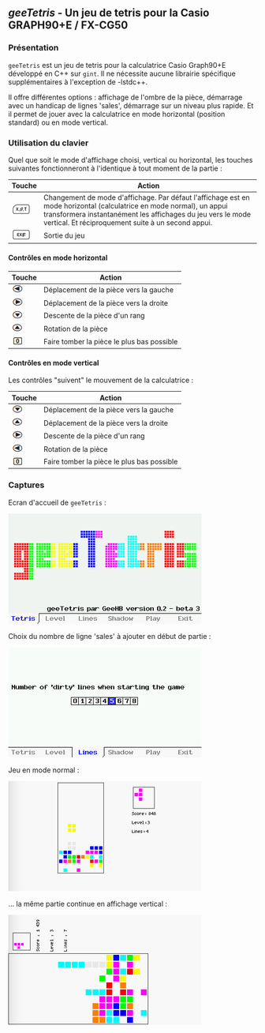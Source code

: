 ## *geeTetris* - Un jeu de tetris pour la Casio GRAPH90+E / FX-CG50

### Présentation

`geeTetris` est un jeu de tetris pour la calculatrice Casio Graph90+E développé en C++ sur `gint`. Il ne nécessite aucune librairie spécifique supplémentaires à l'exception de -lstdc++.

Il offre différentes options : affichage de l'ombre de la pièce, démarrage avec un handicap de lignes 'sales', démarrage sur un niveau plus rapide. Et il permet de jouer avec la calculatrice en mode horizontal (position standard) ou en mode vertical.

### Utilisation du clavier

Quel que soit le mode d'affichage choisi, vertical ou horizontal, les touches suivantes fonctionneront à l'identique à tout moment de la partie :

| Touche | Action |
|--------|--------|
| ![Rotation](assets/key_xot.png) | Changement de mode d'affichage. Par défaut l'affichage est en mode horizontal (calculatrice en mode normal), un appui transformera instantanément les affichages du jeu vers le mode vertical. Et réciproquement suite à un second appui. |
| ![Exit](assets/key_exit.png) | Sortie du jeu |

#### Contrôles en mode horizontal

| Touche | Action |
|--------|--------|
| ![Gauche](assets/key_left.png) | Déplacement de la pièce vers la gauche |
| ![Droite](assets/key_right.png) | Déplacement de la pièce vers la droite |
| ![Bas](assets/key_down.png) | Descente de la pièce d'un rang |
| ![Rotation](assets/key_up.png) | Rotation de la pièce |
| ![Descente](assets/key_0.png) | Faire tomber la pièce le plus bas possible |

#### Contrôles en mode vertical

Les contrôles "suivent" le mouvement de la calculatrice :

| Touche | Action |
|--------|--------|
| ![Gauche](assets/key_down.png) | Déplacement de la pièce vers la gauche |
| ![Droite](assets/key_up.png) | Déplacement de la pièce vers la droite |
| ![Bas](assets/key_right.png) | Descente de la pièce d'un rang |
| ![Rotation](assets/key_left.png) | Rotation de la pièce |
| ![Descente](assets/key_0.png) | Faire tomber la pièce le plus bas possible |

### Captures

Ecran d'accueil de `geeTetris` :

![Accueil](assets/welcome.png)

Choix du nombre de ligne 'sales' à ajouter en début de partie :

![Dirty lines](assets/dirty.png)

Jeu en mode normal :

![Horz](assets/horz.png)

... la même partie continue en affichage vertical :

![Vertical](assets/vert.png)